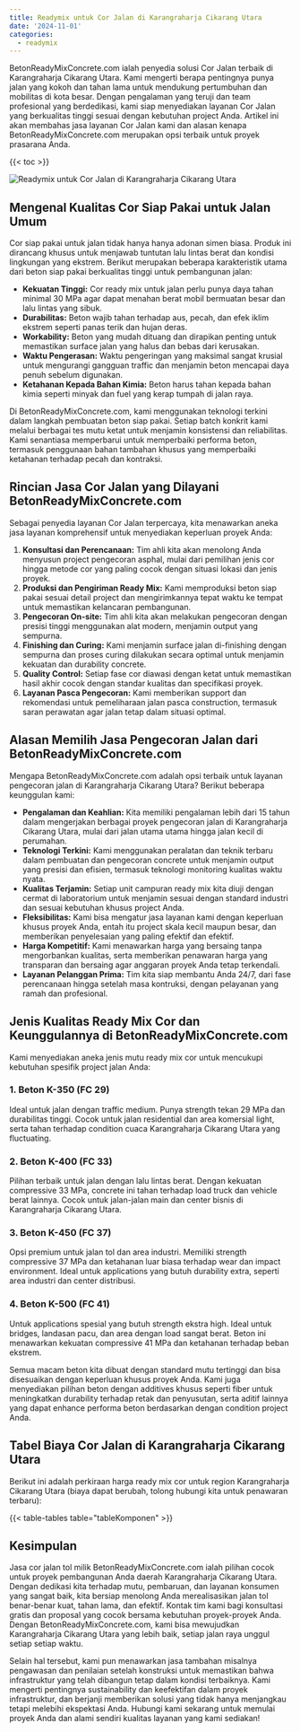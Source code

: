 ```yaml
---
title: Readymix untuk Cor Jalan di Karangraharja Cikarang Utara
date: '2024-11-01'
categories:
  - readymix
---
```


BetonReadyMixConcrete.com ialah penyedia solusi Cor Jalan terbaik di Karangraharja Cikarang Utara. Kami mengerti berapa pentingnya punya jalan yang kokoh dan tahan lama untuk mendukung pertumbuhan dan mobilitas di kota besar. Dengan pengalaman yang teruji dan team profesional yang berdedikasi, kami siap menyediakan layanan Cor Jalan yang berkualitas tinggi sesuai dengan kebutuhan project Anda. Artikel ini akan membahas jasa layanan Cor Jalan kami dan alasan kenapa BetonReadyMixConcrete.com merupakan opsi terbaik untuk proyek prasarana Anda.

{{< toc >}}

![Readymix untuk Cor Jalan di Karangraharja Cikarang Utara](https://betoncor8.github.io/cor/harga-beton-readymix-concrete%20(12).png)

## Mengenal Kualitas Cor Siap Pakai untuk Jalan Umum

Cor siap pakai untuk jalan tidak hanya hanya adonan simen biasa. Produk ini dirancang khusus untuk menjawab tuntutan lalu lintas berat dan kondisi lingkungan yang ekstrem. Berikut merupakan beberapa karakteristik utama dari beton siap pakai berkualitas tinggi untuk pembangunan jalan:

- **Kekuatan Tinggi:** Cor ready mix untuk jalan perlu punya daya tahan minimal 30 MPa agar dapat menahan berat mobil bermuatan besar dan lalu lintas yang sibuk.
- **Durabilitas:** Beton wajib tahan terhadap aus, pecah, dan efek iklim ekstrem seperti panas terik dan hujan deras.
- **Workability:** Beton yang mudah dituang dan dirapikan penting untuk memastikan surface jalan yang halus dan bebas dari kerusakan.
- **Waktu Pengerasan:** Waktu pengeringan yang maksimal sangat krusial untuk mengurangi gangguan traffic dan menjamin beton mencapai daya penuh sebelum digunakan.
- **Ketahanan Kepada Bahan Kimia:** Beton harus tahan kepada bahan kimia seperti minyak dan fuel yang kerap tumpah di jalan raya.

Di BetonReadyMixConcrete.com, kami menggunakan teknologi terkini dalam langkah pembuatan beton siap pakai. Setiap batch konkrit kami melalui berbagai tes mutu ketat untuk menjamin konsistensi dan reliabilitas. Kami senantiasa memperbarui untuk memperbaiki performa beton, termasuk penggunaan bahan tambahan khusus yang memperbaiki ketahanan terhadap pecah dan kontraksi.

## Rincian Jasa Cor Jalan yang Dilayani BetonReadyMixConcrete.com

Sebagai penyedia layanan Cor Jalan terpercaya, kita menawarkan aneka jasa layanan komprehensif untuk menyediakan keperluan proyek Anda:

1. **Konsultasi dan Perencanaan:** Tim ahli kita akan menolong Anda menyusun project pengecoran asphal, mulai dari pemilihan jenis cor hingga metode cor yang paling cocok dengan situasi lokasi dan jenis proyek.
2. **Produksi dan Pengiriman Ready Mix:** Kami memproduksi beton siap pakai sesuai detail project dan mengirimkannya tepat waktu ke tempat untuk memastikan kelancaran pembangunan.
3. **Pengecoran On-site:** Tim ahli kita akan melakukan pengecoran dengan presisi tinggi menggunakan alat modern, menjamin output yang sempurna.
4. **Finishing dan Curing:** Kami menjamin surface jalan di-finishing dengan sempurna dan proses curing dilakukan secara optimal untuk menjamin kekuatan dan durability concrete.
5. **Quality Control:** Setiap fase cor diawasi dengan ketat untuk memastikan hasil akhir cocok dengan standar kualitas dan specifikasi proyek.
6. **Layanan Pasca Pengecoran:** Kami memberikan support dan rekomendasi untuk pemeliharaan jalan pasca construction, termasuk saran perawatan agar jalan tetap dalam situasi optimal.

## Alasan Memilih Jasa Pengecoran Jalan dari BetonReadyMixConcrete.com

Mengapa BetonReadyMixConcrete.com adalah opsi terbaik untuk layanan pengecoran jalan di Karangraharja Cikarang Utara? Berikut beberapa keunggulan kami:

- **Pengalaman dan Keahlian:** Kita memiliki pengalaman lebih dari 15 tahun dalam mengerjakan berbagai proyek pengecoran jalan di Karangraharja Cikarang Utara, mulai dari jalan utama utama hingga jalan kecil di perumahan.
- **Teknologi Terkini:** Kami menggunakan peralatan dan teknik terbaru dalam pembuatan dan pengecoran concrete untuk menjamin output yang presisi dan efisien, termasuk teknologi monitoring kualitas waktu nyata.
- **Kualitas Terjamin:** Setiap unit campuran ready mix kita diuji dengan cermat di laboratorium untuk menjamin sesuai dengan standard industri dan sesuai kebutuhan khusus project Anda.
- **Fleksibilitas:** Kami bisa mengatur jasa layanan kami dengan keperluan khusus proyek Anda, entah itu project skala kecil maupun besar, dan memberikan penyelesaian yang paling efektif dan efektif.
- **Harga Kompetitif:** Kami menawarkan harga yang bersaing tanpa mengorbankan kualitas, serta memberikan penawaran harga yang transparan dan bersaing agar anggaran proyek Anda tetap terkendali.
- **Layanan Pelanggan Prima:** Tim kita siap membantu Anda 24/7, dari fase perencanaan hingga setelah masa kontruksi, dengan pelayanan yang ramah dan profesional.

## Jenis Kualitas Ready Mix Cor dan Keunggulannya di BetonReadyMixConcrete.com

Kami menyediakan aneka jenis mutu ready mix cor untuk mencukupi kebutuhan spesifik project jalan Anda:

### 1\. Beton K-350 (FC 29)

Ideal untuk jalan dengan traffic medium. Punya strength tekan 29 MPa dan durabilitas tinggi. Cocok untuk jalan residential dan area komersial light, serta tahan terhadap condition cuaca Karangraharja Cikarang Utara yang fluctuating.

### 2\. Beton K-400 (FC 33)

Pilihan terbaik untuk jalan dengan lalu lintas berat. Dengan kekuatan compressive 33 MPa, concrete ini tahan terhadap load truck dan vehicle berat lainnya. Cocok untuk jalan-jalan main dan center bisnis di Karangraharja Cikarang Utara.

### 3\. Beton K-450 (FC 37)

Opsi premium untuk jalan tol dan area industri. Memiliki strength compressive 37 MPa dan ketahanan luar biasa terhadap wear dan impact environment. Ideal untuk applications yang butuh durability extra, seperti area industri dan center distribusi.

### 4\. Beton K-500 (FC 41)

Untuk applications spesial yang butuh strength ekstra high. Ideal untuk bridges, landasan pacu, dan area dengan load sangat berat. Beton ini menawarkan kekuatan compressive 41 MPa dan ketahanan terhadap beban ekstrem.

Semua macam beton kita dibuat dengan standard mutu tertinggi dan bisa disesuaikan dengan keperluan khusus proyek Anda. Kami juga menyediakan pilihan beton dengan additives khusus seperti fiber untuk meningkatkan durability terhadap retak dan penyusutan, serta aditif lainnya yang dapat enhance performa beton berdasarkan dengan condition project Anda.

## Tabel Biaya Cor Jalan di Karangraharja Cikarang Utara

Berikut ini adalah perkiraan harga ready mix cor untuk region Karangraharja Cikarang Utara (biaya dapat berubah, tolong hubungi kita untuk penawaran terbaru):

{{< table-tables table="tableKomponen" >}}

## Kesimpulan

Jasa cor jalan tol milik BetonReadyMixConcrete.com ialah pilihan cocok untuk proyek pembangunan Anda daerah Karangraharja Cikarang Utara. Dengan dedikasi kita terhadap mutu, pembaruan, dan layanan konsumen yang sangat baik, kita bersiap menolong Anda merealisasikan jalan tol benar-benar kuat, tahan lama, dan efektif. Kontak tim kami bagi konsultasi gratis dan proposal yang cocok bersama kebutuhan proyek-proyek Anda. Dengan BetonReadyMixConcrete.com, kami bisa mewujudkan Karangraharja Cikarang Utara yang lebih baik, setiap jalan raya unggul setiap setiap waktu.

Selain hal tersebut, kami pun menawarkan jasa tambahan misalnya pengawasan dan penilaian setelah konstruksi untuk memastikan bahwa infrastruktur yang telah dibangun tetap dalam kondisi terbaiknya. Kami mengerti pentingnya sustainability dan keefektifan dalam proyek infrastruktur, dan berjanji memberikan solusi yang tidak hanya menjangkau tetapi melebihi ekspektasi Anda. Hubungi kami sekarang untuk memulai proyek Anda dan alami sendiri kualitas layanan yang kami sediakan!
